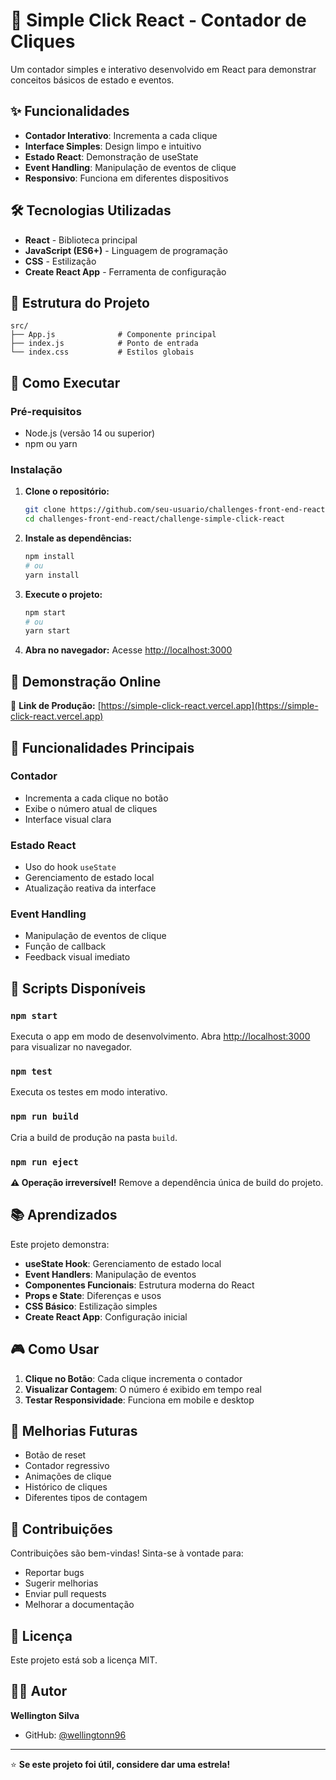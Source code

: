 # 🎯 Simple Click React - Contador de Cliques

Um contador simples e interativo desenvolvido em React para demonstrar conceitos básicos de estado e eventos.

## ✨ Funcionalidades

- **Contador Interativo**: Incrementa a cada clique
- **Interface Simples**: Design limpo e intuitivo
- **Estado React**: Demonstração de useState
- **Event Handling**: Manipulação de eventos de clique
- **Responsivo**: Funciona em diferentes dispositivos

## 🛠️ Tecnologias Utilizadas

- **React** - Biblioteca principal
- **JavaScript (ES6+)** - Linguagem de programação
- **CSS** - Estilização
- **Create React App** - Ferramenta de configuração

## 📁 Estrutura do Projeto

```
src/
├── App.js              # Componente principal
├── index.js            # Ponto de entrada
└── index.css           # Estilos globais
```

## 🚀 Como Executar

### Pré-requisitos

- Node.js (versão 14 ou superior)
- npm ou yarn

### Instalação

1. **Clone o repositório:**
   ```bash
   git clone https://github.com/seu-usuario/challenges-front-end-react.git
   cd challenges-front-end-react/challenge-simple-click-react
   ```

2. **Instale as dependências:**
   ```bash
   npm install
   # ou
   yarn install
   ```

3. **Execute o projeto:**
   ```bash
   npm start
   # ou
   yarn start
   ```

4. **Abra no navegador:**
   Acesse [http://localhost:3000](http://localhost:3000)

## 📱 Demonstração Online

🔗 **Link de Produção:** [https://simple-click-react.vercel.app](https://simple-click-react.vercel.app)

## 🎯 Funcionalidades Principais

### Contador
- Incrementa a cada clique no botão
- Exibe o número atual de cliques
- Interface visual clara

### Estado React
- Uso do hook `useState`
- Gerenciamento de estado local
- Atualização reativa da interface

### Event Handling
- Manipulação de eventos de clique
- Função de callback
- Feedback visual imediato

## 🔧 Scripts Disponíveis

### `npm start`
Executa o app em modo de desenvolvimento.
Abra [http://localhost:3000](http://localhost:3000) para visualizar no navegador.

### `npm test`
Executa os testes em modo interativo.

### `npm run build`
Cria a build de produção na pasta `build`.

### `npm run eject`
**⚠️ Operação irreversível!**
Remove a dependência única de build do projeto.

## 📚 Aprendizados

Este projeto demonstra:
- **useState Hook**: Gerenciamento de estado local
- **Event Handlers**: Manipulação de eventos
- **Componentes Funcionais**: Estrutura moderna do React
- **Props e State**: Diferenças e usos
- **CSS Básico**: Estilização simples
- **Create React App**: Configuração inicial

## 🎮 Como Usar

1. **Clique no Botão**: Cada clique incrementa o contador
2. **Visualizar Contagem**: O número é exibido em tempo real
3. **Testar Responsividade**: Funciona em mobile e desktop

## 🔮 Melhorias Futuras

- Botão de reset
- Contador regressivo
- Animações de clique
- Histórico de cliques
- Diferentes tipos de contagem

## 🤝 Contribuições

Contribuições são bem-vindas! Sinta-se à vontade para:

- Reportar bugs
- Sugerir melhorias
- Enviar pull requests
- Melhorar a documentação

## 📄 Licença

Este projeto está sob a licença MIT.

## 👨‍💻 Autor

**Wellington Silva**
- GitHub: [@wellingtonn96](https://github.com/wellingtonn96)

---

⭐ **Se este projeto foi útil, considere dar uma estrela!**
